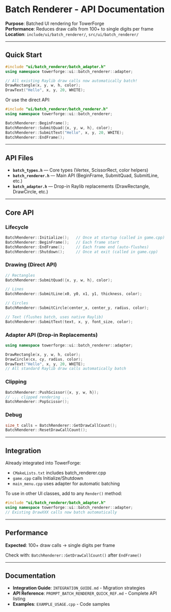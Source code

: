 # Batch Renderer - API Documentation

**Purpose**: Batched UI rendering for TowerForge  
**Performance**: Reduces draw calls from 100+ to single digits per frame  
**Location**: `include/ui/batch_renderer/`, `src/ui/batch_renderer/`

---

## Quick Start

```cpp
#include "ui/batch_renderer/batch_adapter.h"
using namespace towerforge::ui::batch_renderer::adapter;

// All existing Raylib draw calls now automatically batch!
DrawRectangle(x, y, w, h, color);
DrawText("Hello", x, y, 20, WHITE);
```

Or use the direct API:

```cpp
#include "ui/batch_renderer/batch_renderer.h"
using namespace towerforge::ui::batch_renderer;

BatchRenderer::BeginFrame();
BatchRenderer::SubmitQuad({x, y, w, h}, color);
BatchRenderer::SubmitText("Hello", x, y, 20, WHITE);
BatchRenderer::EndFrame();
```

---

## API Files

- **`batch_types.h`** — Core types (Vertex, ScissorRect, color helpers)
- **`batch_renderer.h`** — Main API (BeginFrame, SubmitQuad, SubmitLine, etc.)
- **`batch_adapter.h`** — Drop-in Raylib replacements (DrawRectangle, DrawCircle, etc.)

---

## Core API

### Lifecycle
```cpp
BatchRenderer::Initialize();   // Once at startup (called in game.cpp)
BatchRenderer::BeginFrame();   // Each frame start
BatchRenderer::EndFrame();     // Each frame end (auto-flushes)
BatchRenderer::Shutdown();     // Once at exit (called in game.cpp)
```

### Drawing (Direct API)
```cpp
// Rectangles
BatchRenderer::SubmitQuad({x, y, w, h}, color);

// Lines
BatchRenderer::SubmitLine(x0, y0, x1, y1, thickness, color);

// Circles
BatchRenderer::SubmitCircle(center_x, center_y, radius, color);

// Text (flushes batch, uses native Raylib)
BatchRenderer::SubmitText(text, x, y, font_size, color);
```

### Adapter API (Drop-in Replacements)
```cpp
using namespace towerforge::ui::batch_renderer::adapter;

DrawRectangle(x, y, w, h, color);
DrawCircle(cx, cy, radius, color);
DrawText("Hello", x, y, 20, WHITE);
// All standard Raylib draw calls automatically batch
```

### Clipping
```cpp
BatchRenderer::PushScissor({x, y, w, h});
// ... clipped rendering ...
BatchRenderer::PopScissor();
```

### Debug
```cpp
size_t calls = BatchRenderer::GetDrawCallCount();
BatchRenderer::ResetDrawCallCount();
```

---

## Integration

Already integrated into TowerForge:
- `CMakeLists.txt` includes batch_renderer.cpp
- `game.cpp` calls Initialize/Shutdown
- `main_menu.cpp` uses adapter for automatic batching

To use in other UI classes, add to any `Render()` method:
```cpp
#include "ui/batch_renderer/batch_adapter.h"
using namespace towerforge::ui::batch_renderer::adapter;
// Existing DrawXXX calls now batch automatically
```

---

## Performance

**Expected**: 100+ draw calls → single digits per frame

Check with: `BatchRenderer::GetDrawCallCount()` after `EndFrame()`

---

## Documentation

- **Integration Guide**: `INTEGRATION_GUIDE.md` - Migration strategies
- **API Reference**: `PROMPT_BATCH_RENDERER_QUICK_REF.md` - Complete API listing
- **Examples**: `EXAMPLE_USAGE.cpp` - Code samples
